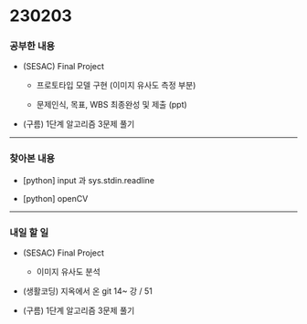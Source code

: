 # 230203

### 공부한 내용

- (SESAC) Final Project

  - 프로토타입 모델 구현 (이미지 유사도 측정 부분)

  - 문제인식, 목표, WBS 최종완성 및 제출 (ppt)

- (구름) 1단계 알고리즘 3문제 풀기

---

### 찾아본 내용

- [python] input 과 sys.stdin.readline

- [python] openCV

---

### 내일 할 일

- (SESAC) Final Project

  - 이미지 유사도 분석

- (생활코딩) 지옥에서 온 git 14~ 강 / 51

- (구름) 1단계 알고리즘 3문제 풀기
